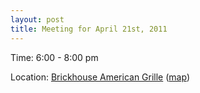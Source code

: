 ```yaml
---
layout: post
title: Meeting for April 21st, 2011
---
```

<div>
<p>Time: 6:00 - 8:00 pm</p>
<p>Location: <a href="http://www.brickhouseamericangrille.com/dsmhome.htm" target="_blank">Brickhouse American Grille</a> (<a href="http://maps.google.com/maps?client=safari&amp;q=1301+Northwest+114th+Street,+clive,+ia&amp;oe=UTF-8&amp;ie=UTF8&amp;hq=&amp;hnear=1301+NW+114th+St,+Clive,+Polk,+Iowa+50325&amp;gl=us&amp;ei=vPn3S6-cDJv2MOjk7K8F&amp;ved=0CBcQ8gEwAA&amp;t=h&amp;z=16" target="_blank">map</a>)</p>
</div>
